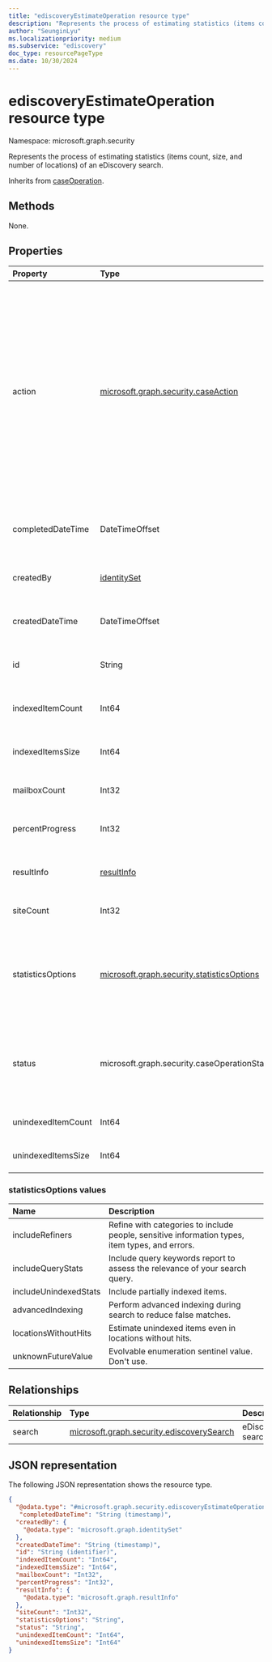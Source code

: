 ```yaml
---
title: "ediscoveryEstimateOperation resource type"
description: "Represents the process of estimating statistics (items count, size and number of locations) of an eDiscovery search."
author: "SeunginLyu"
ms.localizationpriority: medium
ms.subservice: "ediscovery"
doc_type: resourcePageType
ms.date: 10/30/2024
---
```


# ediscoveryEstimateOperation resource type

Namespace: microsoft.graph.security



Represents the process of estimating statistics (items count, size, and number of locations) of an eDiscovery search.

Inherits from [caseOperation](../resources/security-caseoperation.md).

## Methods
None.

## Properties
|Property|Type|Description|
|:---|:---|:---|
|action|[microsoft.graph.security.caseAction](../resources/security-caseoperation.md#caseaction-values)| The type of action the operation represents. Possible values are: `contentExport`, `applyTags`, `convertToPdf`, `index`, `estimateStatistics`, `addToReviewSet`, `holdUpdate`, `unknownFutureValue`, `purgeData`, `exportReport`, `exportResult`. Use the `Prefer: include-unknown-enum-members` request header to get the following values from this [evolvable enum](/graph/best-practices-concept#handling-future-members-in-evolvable-enumerations): `purgeData`, `exportReport`, `exportResult`. Inherited from [caseOperation](../resources/security-caseoperation.md).|
|completedDateTime|DateTimeOffset|The date and time the operation was completed. Read-only. Inherited from [caseOperation](../resources/security-caseoperation.md).|
|createdBy|[identitySet](../resources/identityset.md)|The user who created the operation. Read-only. Inherited from [caseOperation](../resources/security-caseoperation.md).|
|createdDateTime|DateTimeOffset|The date and time the operation was started. Read-only. Inherited from [caseOperation](../resources/security-caseoperation.md).|
|id|String| The ID for the operation. Read-only. Inherited from [caseOperation](../resources/security-caseoperation.md).|
|indexedItemCount|Int64|The estimated count of items for the **search** that matched the content query.|
|indexedItemsSize|Int64|The estimated size of items for the **search** that matched the content query.|
|mailboxCount|Int32|The number of mailboxes that had search hits.|
|percentProgress|Int32|The progress of the operation. Read-only. Inherited from [caseOperation](../resources/security-caseoperation.md).|
|resultInfo|[resultInfo](../resources/resultinfo.md)|Contains success and failure-specific result information. Inherited from [caseOperation](../resources/security-caseoperation.md).|
|siteCount|Int32|The number of mailboxes that had search hits.|
|statisticsOptions|[microsoft.graph.security.statisticsOptions](#statisticsoptions-values)|The options to generate statistics. Possible values are: `includeRefiners`, `includeQueryStats`, `includeUnindexedStats`, `advancedIndexing`, `locationsWithoutHits`, `unknownFutureValue`.|
|status|microsoft.graph.security.caseOperationStatus| The status of the case operation. Possible values are: `notStarted`, `submissionFailed`, `running`, `succeeded`, `partiallySucceeded`, `failed`. Inherited from [caseOperation](../resources/security-caseoperation.md).|
|unindexedItemCount|Int64|The estimated count of unindexed items for the collection.|
|unindexedItemsSize|Int64|The estimated size of unindexed items for the collection.|

### statisticsOptions values

|Name|Description|
|:----|:----------|
|includeRefiners      | Refine with categories to include people, sensitive information types, item types, and errors.|
|includeQueryStats    | Include query keywords report to assess the relevance of your search query.|
|includeUnindexedStats| Include partially indexed items.|
|advancedIndexing     | Perform advanced indexing during search to reduce false matches.|
|locationsWithoutHits | Estimate unindexed items even in locations without hits.|
|unknownFutureValue   | Evolvable enumeration sentinel value. Don't use. |

## Relationships
|Relationship|Type|Description|
|:---|:---|:---|
|search|[microsoft.graph.security.ediscoverySearch](../resources/security-ediscoverysearch.md)|eDiscovery search.|

## JSON representation
The following JSON representation shows the resource type.
<!-- {
  "blockType": "resource",
  "keyProperty": "id",
  "@odata.type": "microsoft.graph.security.ediscoveryEstimateOperation",
  "baseType": "microsoft.graph.security.caseOperation",
  "openType": false
}
-->
``` json
{
  "@odata.type": "#microsoft.graph.security.ediscoveryEstimateOperation",
   "completedDateTime": "String (timestamp)",
  "createdBy": {
    "@odata.type": "microsoft.graph.identitySet"
  },
  "createdDateTime": "String (timestamp)",
  "id": "String (identifier)",
  "indexedItemCount": "Int64",
  "indexedItemsSize": "Int64",
  "mailboxCount": "Int32",
  "percentProgress": "Int32",
  "resultInfo": {
    "@odata.type": "microsoft.graph.resultInfo"
  },
  "siteCount": "Int32",
  "statisticsOptions": "String",
  "status": "String",
  "unindexedItemCount": "Int64",
  "unindexedItemsSize": "Int64"
}
```

